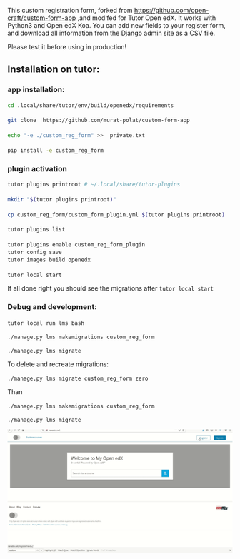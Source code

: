 
This custom registration form, forked from https://github.com/open-craft/custom-form-app ,and modifed for Tutor Open edX. It works with Python3 and Open edX Koa.
You can add new fields to your register form, and download all information from the Django admin site as a CSV file.

Please test it before using in production!


## Installation on tutor:

### app installation:

```bash
cd .local/share/tutor/env/build/openedx/requirements   

git clone  https://github.com/murat-polat/custom-form-app 

echo "-e ./custom_reg_form" >>  private.txt 

pip install -e custom_reg_form
```

### plugin activation

```bash
tutor plugins printroot # ~/.local/share/tutor-plugins

mkdir "$(tutor plugins printroot)"

cp custom_reg_form/custom_form_plugin.yml $(tutor plugins printroot)

tutor plugins list

tutor plugins enable custom_reg_form_plugin
tutor config save
tutor images build openedx

tutor local start
```

If all done right you should see the migrations after `tutor local start`


### Debug and development:

`tutor local run lms bash `

`./manage.py lms makemigrations custom_reg_form`

`./manage.py lms migrate `

To delete and recreate migrations:


`./manage.py lms migrate custom_reg_form zero `

Than

`./manage.py lms makemigrations custom_reg_form `

`./manage.py lms migrate`

![](src/custom_reg.gif)
